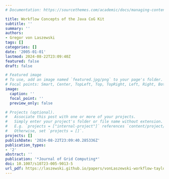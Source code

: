 ```yaml
---
# Documentation: https://sourcethemes.com/academic/docs/managing-content/

title: Workflow Concepts of the Java CoG Kit
subtitle: ''
summary: ''
authors:
- Gregor von Laszewski
tags: []
categories: []
date: '2005-01-01'
lastmod: 2024-08-22T23:09:40Z
featured: false
draft: false

# Featured image
# To use, add an image named `featured.jpg/png` to your page's folder.
# Focal points: Smart, Center, TopLeft, Top, TopRight, Left, Right, BottomLeft, Bottom, BottomRight.
image:
  caption: ''
  focal_point: ''
  preview_only: false

# Projects (optional).
#   Associate this post with one or more of your projects.
#   Simply enter your project's folder or file name without extension.
#   E.g. `projects = ["internal-project"]` references `content/project/deep-learning/index.md`.
#   Otherwise, set `projects = []`.
projects: []
publishDate: '2024-08-22T23:09:40.285336Z'
publication_types:
- '2'
abstract: ''
publication: '*Journal of Grid Computing*'
doi: 10.1007/s10723-005-9013-5
url_pdf: https://laszewski.github.io/papers/vonLaszewski-workflow-taylor-anl.pdf
---
```


